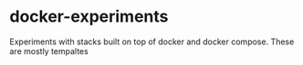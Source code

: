 # docker-experiments
Experiments with stacks built on top of docker and docker compose. These are mostly tempaltes
